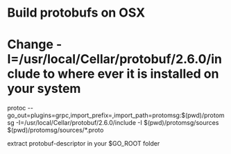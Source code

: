 # Build protobufs on OSX
# Change -I=/usr/local/Cellar/protobuf/2.6.0/include to where ever it is installed on your system

protoc --go_out=plugins=grpc,import_prefix=,import_path=protomsg:$(pwd)/protomsg  -I=/usr/local/Cellar/protobuf/2.6.0/include -I $(pwd)/protomsg/sources $(pwd)/protomsg/sources/*.proto


extract protobuf-descriptor in your $GO_ROOT folder

